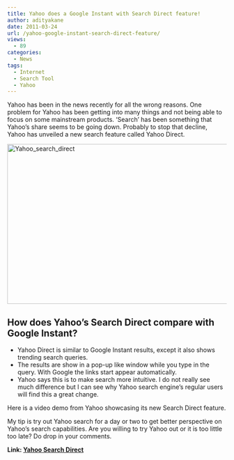```yaml
---
title: Yahoo does a Google Instant with Search Direct feature!
author: adityakane
date: 2011-03-24
url: /yahoo-google-instant-search-direct-feature/
views:
  - 89
categories:
  - News
tags:
  - Internet
  - Search Tool
  - Yahoo
---
```

Yahoo has been in the news recently for all the wrong reasons. One problem for Yahoo has been getting into many things and not being able to focus on some mainstream products. &#8216;Search&#8217; has been something that Yahoo&#8217;s share seems to be going down. Probably to stop that decline, Yahoo has unveiled a new search feature called Yahoo Direct.

[<img class="wp-image-50709" style="padding-left: 0px;padding-right: 0px;padding-top: 0px;border: 0px" src="http://cdn.devilsworkshop.org/files/2011/03/Yahoo_search_direct_thumb.png" border="0" alt="Yahoo_search_direct" width="550" height="367" />][1]

## How does Yahoo’s Search Direct compare with Google Instant?

  * Yahoo Direct is similar to Google Instant results, except it also shows trending search queries.
  * The results are show in a pop-up like window while you type in the query. With Google the links start appear automatically.
  * Yahoo says this is to make search more intuitive. I do not really see much difference but I can see why Yahoo search engine’s regular users will find this a great change.

Here is a video demo from Yahoo showcasing its new Search Direct feature.

<div>
</div>

My tip is try out Yahoo search for a day or two to get better perspective on Yahoo’s search capabilities. Are you willing to try Yahoo out or it is too little too late? Do drop in your comments.

**Link: <a href="http://search.yahoo.com/" onclick="_gaq.push(['_trackEvent', 'outbound-article', 'http://search.yahoo.com/', 'Yahoo Search Direct']);" target="_blank">Yahoo Search Direct</a>**

 [1]: http://cdn.devilsworkshop.org/files/2011/03/Yahoo_search_direct.png
